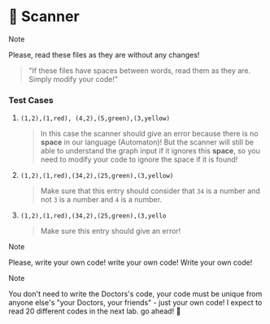 # :mag_right: Scanner

> [!NOTE]
> Please, read these files as they are without any changes!

  > "If these files have spaces between words, read them as they are. Simply modify your code!"

### Test Cases
  1. `(1,2),(1,red), (4,2),(5,green),(3,yellow)`
       > In this case the scanner should give an error because there is no **space** in our language (Automaton)!
       > But the scanner will still be able to understand the graph input if it ignores this **space**, so you need to modify your code to ignore the space if it is found!
       
  2. `(1,2),(1,red),(34,2),(25,green),(3,yellow)`
       > Make sure that this entry should consider that `34` is a number and not `3` is a number and `4` is a number.
       
        
  3. `(1,2),(1,red),(34,2),(25,green),(3,yello`
        > Make sure this entry should give an error!  

> [!NOTE]
> Please, write your own code!
> write your own code!
> Write your own code!

> [!NOTE]
> You don't need to write the Doctors's code, your code must be unique from anyone else's "your Doctors, your friends" - just your own code!
> I expect to read 20 different codes in the next lab. go ahead! :muscle:
